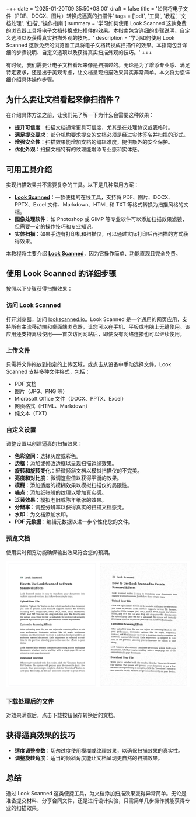 +++
date = '2025-01-20T09:35:50+08:00'
draft = false
title = '如何将电子文件（PDF、DOCX、图片）转换成逼真的扫描件'
tags = ['pdf', '工具', '教程', '文档处理', '扫描', '操作指南']
summary = '学习如何使用 Look Scanned 这款免费的浏览器工具将电子文档转换成扫描件的效果。本指南包含详细的步骤说明、自定义选项以及获得真实扫描外观的技巧。'
description = '学习如何使用 Look Scanned 这款免费的浏览器工具将电子文档转换成扫描件的效果。本指南包含详细的步骤说明、自定义选项以及获得真实扫描外观的技巧。'
+++

有时候，我们需要让电子文档看起来像是扫描过的。无论是为了增添专业感、满足特定要求，还是出于美观考虑，让文档呈现扫描效果其实非常简单。本文将为您详细介绍具体操作步骤。

## 为什么要让文档看起来像扫描件？

在介绍具体方法之前，让我们先了解一下为什么会需要这种效果：

- **提升可信度**：扫描文档通常更具可信度，尤其是在处理协议或表格时。
- **满足提交要求**：部分机构要求提交的文档必须是经过实体签名并扫描的形式。
- **增强安全性**：扫描效果能增加文档的编辑难度，提供额外的安全保护。
- **优化外观**：扫描文档特有的纹理能增添专业感和实体感。

## 可用工具介绍

实现扫描效果并不需要复杂的工具。以下是几种常用方案：

- **[Look Scanned](https://lookscanned.io)**：一款便捷的在线工具，支持将 PDF、图片、DOCX、PPTX、Excel 文件、Markdown、HTML 和 TXT 等格式转换为扫描风格的文档。
- **图像处理软件**：如 Photoshop 或 GIMP 等专业软件可以添加扫描效果滤镜，但需要一定的操作技巧和专业知识。
- **实体扫描**：如果手边有打印机和扫描仪，可以通过实际打印后再扫描的方式获得效果。

本教程将主要介绍 **[Look Scanned](https://lookscanned.io)**，因为它操作简单、功能直观且完全免费。

## 使用 Look Scanned 的详细步骤

按照以下步骤获得扫描效果：

### 访问 Look Scanned

打开浏览器，访问 [lookscanned.io](https://lookscanned.io/scan)。Look Scanned 是一个通用的网页应用，支持所有主流移动端和桌面端浏览器，让您可以在手机、平板或电脑上无缝使用。该应用还支持离线使用——首次访问网站后，即使没有网络连接也可以继续使用。

### 上传文件

只需将文件拖放到指定的上传区域，或点击从设备中手动选择文件。Look Scanned 支持多种文件格式，包括：

- PDF 文档
- 图片（JPG、PNG 等）
- Microsoft Office 文件（DOCX、PPTX、Excel）
- 网页格式（HTML、Markdown）
- 纯文本（TXT）

### 自定义设置

调整设置以创建逼真的扫描效果：

- **色彩空间**：选择灰度或彩色。
- **边框**：添加或修改边框以呈现扫描边缘效果。
- **旋转和旋转变化**：轻微倾斜文档以模拟扫描仪的不完美。
- **亮度和对比度**：微调这些值以获得平衡的效果。
- **模糊**：添加适度的模糊效果以模拟扫描仪的局限性。
- **噪点**：添加纸张般的纹理以增加真实感。
- **泛黄效果**：模拟老旧或陈年纸张的效果。
- **分辨率**：调整分辨率以获得真实的扫描文档感觉。
- **水印**：为文档添加水印。
- **PDF 元数据**：编辑元数据以进一步个性化您的文件。

### 预览文档

使用实时预览功能确保输出效果符合您的预期。

![Look Scanned 实时预览](./look-scanned-preview.webp)

### 下载处理后的文件

对效果满意后，点击下载按钮保存转换后的文档。

## 获得逼真效果的技巧

- **适度调整参数**：切勿过度使用模糊或纹理效果，以确保扫描效果的真实性。
- **调整旋转角度**：适当的倾斜角度能让文档呈现更自然的扫描效果。

## 总结

通过 Look Scanned 这类便捷工具，为文档添加扫描效果变得异常简单。无论是准备提交材料、分享合同文件，还是进行设计实验，只需简单几步操作就能获得专业的扫描效果。
